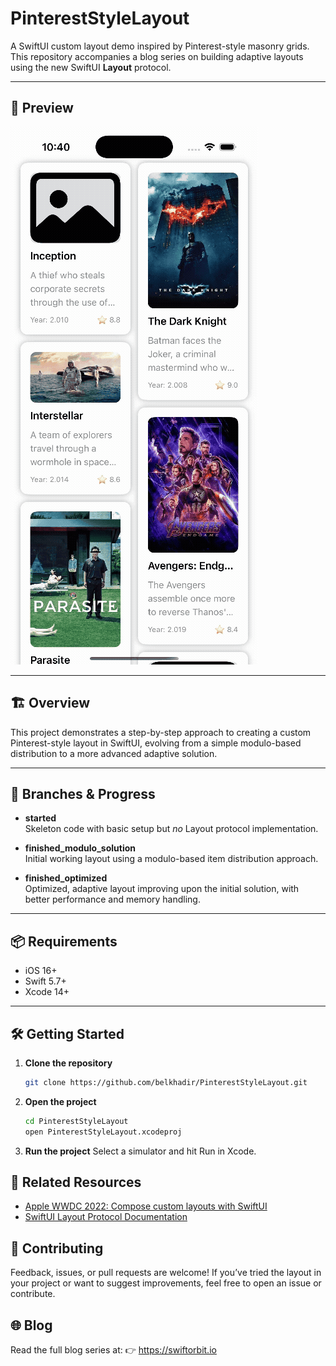 # PinterestStyleLayout

A SwiftUI custom layout demo inspired by Pinterest-style masonry grids.  
This repository accompanies a blog series on building adaptive layouts using the new SwiftUI **Layout** protocol.

---

## 📸 Preview

![Pinterest Layout Demo](preview.gif)  

---

## 🏗 Overview

This project demonstrates a step-by-step approach to creating a custom Pinterest-style layout in SwiftUI, evolving from a simple modulo-based distribution to a more advanced adaptive solution.

---

## 🚀 Branches & Progress

- **started**  
  Skeleton code with basic setup but *no* Layout protocol implementation.

- **finished_modulo_solution**  
  Initial working layout using a modulo-based item distribution approach.

- **finished_optimized**  
  Optimized, adaptive layout improving upon the initial solution, with better performance and memory handling.

---

## 📦 Requirements

- iOS 16+
- Swift 5.7+
- Xcode 14+

---

## 🛠 Getting Started

1. **Clone the repository**
   ```bash
   git clone https://github.com/belkhadir/PinterestStyleLayout.git
   ```
2. **Open the project**
   ```bash
   cd PinterestStyleLayout
   open PinterestStyleLayout.xcodeproj
   ```
3. **Run the project**
   Select a simulator and hit Run in Xcode.

## 🔗 Related Resources

- [Apple WWDC 2022: Compose custom layouts with SwiftUI](https://developer.apple.com/videos/play/wwdc2022/10056/)
- [SwiftUI Layout Protocol Documentation](https://developer.apple.com/documentation/swiftui/layout)

## 💬 Contributing

Feedback, issues, or pull requests are welcome!
If you’ve tried the layout in your project or want to suggest improvements, feel free to open an issue or contribute.

## 🌐 Blog

Read the full blog series at:
👉 https://swiftorbit.io
